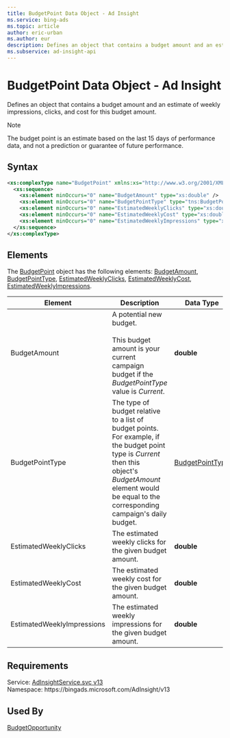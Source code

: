 ```yaml
---
title: BudgetPoint Data Object - Ad Insight
ms.service: bing-ads
ms.topic: article
author: eric-urban
ms.author: eur
description: Defines an object that contains a budget amount and an estimate of weekly impressions, clicks, and cost for this budget amount.
ms.subservice: ad-insight-api
---
```

# BudgetPoint Data Object - Ad Insight
Defines an object that contains a budget amount and an estimate of weekly impressions, clicks, and cost for this budget amount.

> [!NOTE]
> The budget point is an estimate based on the last 15 days of performance data, and not a prediction or guarantee of future performance.

## Syntax
```xml
<xs:complexType name="BudgetPoint" xmlns:xs="http://www.w3.org/2001/XMLSchema">
  <xs:sequence>
    <xs:element minOccurs="0" name="BudgetAmount" type="xs:double" />
    <xs:element minOccurs="0" name="BudgetPointType" type="tns:BudgetPointType" />
    <xs:element minOccurs="0" name="EstimatedWeeklyClicks" type="xs:double" />
    <xs:element minOccurs="0" name="EstimatedWeeklyCost" type="xs:double" />
    <xs:element minOccurs="0" name="EstimatedWeeklyImpressions" type="xs:double" />
  </xs:sequence>
</xs:complexType>
```

## <a name="elements"></a>Elements

The [BudgetPoint](budgetpoint.md) object has the following elements: [BudgetAmount](#budgetamount), [BudgetPointType](#budgetpointtype), [EstimatedWeeklyClicks](#estimatedweeklyclicks), [EstimatedWeeklyCost](#estimatedweeklycost), [EstimatedWeeklyImpressions](#estimatedweeklyimpressions).

|Element|Description|Data Type|
|-----------|---------------|-------------|
|<a name="budgetamount"></a>BudgetAmount|A potential new budget.<br/><br/>This budget amount is your current campaign budget if the *BudgetPointType* value is *Current*.|**double**|
|<a name="budgetpointtype"></a>BudgetPointType|The type of budget relative to a list of budget points. For example, if the budget point type is *Current* then this object's *BudgetAmount* element would be equal to the corresponding campaign's daily budget.|[BudgetPointType](budgetpointtype.md)|
|<a name="estimatedweeklyclicks"></a>EstimatedWeeklyClicks|The estimated weekly  clicks for the given budget amount.|**double**|
|<a name="estimatedweeklycost"></a>EstimatedWeeklyCost|The estimated weekly cost for the given budget amount.|**double**|
|<a name="estimatedweeklyimpressions"></a>EstimatedWeeklyImpressions|The estimated weekly impressions for the given budget amount.|**double**|

## Requirements
Service: [AdInsightService.svc v13](https://adinsight.api.bingads.microsoft.com/Api/Advertiser/AdInsight/v13/AdInsightService.svc)  
Namespace: https\://bingads.microsoft.com/AdInsight/v13  

## Used By
[BudgetOpportunity](budgetopportunity.md)  
